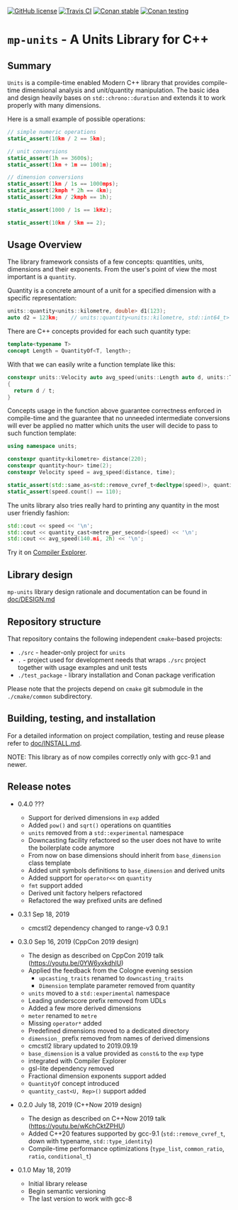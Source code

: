 [![GitHub license](https://img.shields.io/badge/license-MIT-blue.svg?maxAge=3600)](./LICENSE.md)
[![Travis CI](https://img.shields.io/travis/com/mpusz/units/master.svg?label=Travis%20CI)](https://travis-ci.com/mpusz/units)
[![Conan stable](https://api.bintray.com/packages/mpusz/conan-mpusz/mp-units%3Ampusz/images/download.svg?version=0.3.1%3Astable)](https://bintray.com/mpusz/conan-mpusz/mp-units%3Ampusz/0.3.1%3Astable/link)
[![Conan testing](https://api.bintray.com/packages/mpusz/conan-mpusz/mp-units%3Ampusz/images/download.svg)](https://bintray.com/mpusz/conan-mpusz/mp-units%3Ampusz/_latestVersion)

# `mp-units` - A Units Library for C++

## Summary

`Units` is a compile-time enabled Modern C++ library that provides compile-time dimensional
analysis and unit/quantity manipulation. The basic idea and design heavily bases on
`std::chrono::duration` and extends it to work properly with many dimensions.

Here is a small example of possible operations:

```cpp
// simple numeric operations
static_assert(10km / 2 == 5km);

// unit conversions
static_assert(1h == 3600s);
static_assert(1km + 1m == 1001m);

// dimension conversions
static_assert(1km / 1s == 1000mps);
static_assert(2kmph * 2h == 4km);
static_assert(2km / 2kmph == 1h);

static_assert(1000 / 1s == 1kHz);

static_assert(10km / 5km == 2);
```

## Usage Overview

The library framework consists of a few concepts: quantities, units, dimensions and their exponents. From the user's
point of view the most important is a `quantity`.

Quantity is a concrete amount of a unit for a specified dimension with a specific representation:

```cpp
units::quantity<units::kilometre, double> d1(123);
auto d2 = 123km;    // units::quantity<units::kilometre, std::int64_t>
```

There are C++ concepts provided for each such quantity type:

```cpp
template<typename T>
concept Length = QuantityOf<T, length>;
```

With that we can easily write a function template like this:

```cpp
constexpr units::Velocity auto avg_speed(units::Length auto d, units::Time auto t)
{
  return d / t;
}
```

Concepts usage in the function above guarantee correctness enforced in compile-time and the
guarantee that no unneeded intermediate conversions will ever be applied no matter which
units the user will decide to pass to such function template:

```cpp
using namespace units;

constexpr quantity<kilometre> distance(220);
constexpr quantity<hour> time(2);
constexpr Velocity speed = avg_speed(distance, time);

static_assert(std::same_as<std::remove_cvref_t<decltype(speed)>, quantity<kilometre_per_hour>>);
static_assert(speed.count() == 110);
```

The units library also tries really hard to printing any quantity in the most user friendly fashion:

```cpp
std::cout << speed << '\n';
std::cout << quantity_cast<metre_per_second>(speed) << '\n';
std::cout << avg_speed(140.mi, 2h) << '\n';
```

Try it on [Compiler Explorer](https://godbolt.org/z/OVpkT1).


## Library design

`mp-units` library design rationale and documentation can be found in [doc/DESIGN.md](doc/DESIGN.md)


## Repository structure

That repository contains the following independent `cmake`-based projects:
- `./src` - header-only project for `units`
- `.` - project used for development needs that wraps `./src` project together with
  usage examples and unit tests
- `./test_package` - library installation and Conan package verification

Please note that the projects depend on `cmake` git submodule in the `./cmake/common`
subdirectory.


## Building, testing, and installation

For a detailed information on project compilation, testing and reuse please refer to
[doc/INSTALL.md](doc/INSTALL.md).

NOTE: This library as of now compiles correctly only with gcc-9.1 and newer.  


## Release notes

- 0.4.0 ???
  - Support for derived dimensions in `exp` added
  - Added `pow()` and `sqrt()` operations on quantities
  - `units` removed from a `std::experimental` namespace
  - Downcasting facility refactored so the user does not have to write the boilerplate code anymore
  - From now on base dimensions should inherit from `base_dimension` class template
  - Added unit symbols definitions to `base_dimension` and derived units
  - Added support for `operator<<` on `quantity`
  - `fmt` support added
  - Derived unit factory helpers refactored
  - Refactored the way prefixed units are defined

- 0.3.1 Sep 18, 2019
  - cmcstl2 dependency changed to range-v3 0.9.1

- 0.3.0 Sep 16, 2019 (CppCon 2019 design)
  - The design as described on CppCon 2019 talk (<https://youtu.be/0YW6yxkdhlU>)
  - Applied the feedback from the Cologne evening session
    - `upcasting_traits` renamed to `downcasting_traits`
    - `Dimension` template parameter removed from quantity
  - `units` moved to a `std::experimental` namespace
  - Leading underscore prefix removed from UDLs
  - Added a few more derived dimensions
  - `meter` renamed to `metre`
  - Missing `operator*` added
  - Predefined dimensions moved to a dedicated directory
  - `dimension_` prefix removed from names of derived dimensions
  - cmcstl2 library updated to 2019.09.19
  - `base_dimension` is a value provided as `const&` to the `exp` type
  - integrated with Compiler Explorer
  - gsl-lite dependency removed
  - Fractional dimension exponents support added
  - `QuantityOf` concept introduced
  - `quantity_cast<U, Rep>()` support added

- 0.2.0 July 18, 2019 (C++Now 2019 design)
  - The design as described on C++Now 2019 talk (<https://youtu.be/wKchCktZPHU>)
  - Added C++20 features supported by gcc-9.1 (`std::remove_cvref_t`, down with typename, `std::type_identity`)
  - Compile-time performance optimizations (`type_list`, `common_ratio`, `ratio`, `conditional_t`)

- 0.1.0 May 18, 2019
  - Initial library release
  - Begin semantic versioning
  - The last version to work with gcc-8
